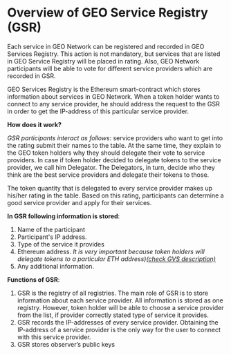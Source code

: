 # Overview of GEO Service Registry (GSR)

Each service in GEO Network can be registered and recorded in GEO Services Registry. This action is not mandatory, but services that are listed in GEO Service Registry will be placed in rating. Also, GEO Network participants will be able to vote for different service providers which are recorded in GSR.

GEO Services Registry is the Ethereum smart-contract which stores information about services in GEO Network. When a token holder wants to connect to any service provider, he should address the request to the GSR in order to get the IP-address of this particular service provider. 



**How does it work?**

_GSR participants interact as follows_: service providers who want to get into the rating submit their names to the table. At the same time, they explain to the GEO token holders why they should delegate their vote to service providers. In case if token holder decided to delegate tokens to the service provider, we call him Delegator. The Delegators, in turn, decide who they think are the best service providers and delegate their tokens to those.			

The token quantity that is delegated to every service provider makes up his/her rating in the table. Based on this rating, participants can determine a good service provider and apply for their services.


**In GSR following information is stored**:
1) Name of the participant
2) Participant's IP address. 
3) Type of the service it provides
4) Ethereum address. 
_It is very important because token holders will delegate tokens to a particular ETH address)[(check GVS description)](https://github.com/GEO-Protocol/specs-gsr/blob/master/specs/gvs.md)_
5) Any additional information.
  

**Functions of GSR**:
1) GSR is the registry of all registries. The main role of GSR is to store information about each service provider. All information is stored as one registry. However, token holder will be able to choose a service provider from the list, if provider correctly stated type of service it provides.
2) GSR records the IP-addresses of every service provider. Obtaining the IP-address of a service provider is the only way for the user to connect with this service provider.
3) GSR stores observer’s public keys 

